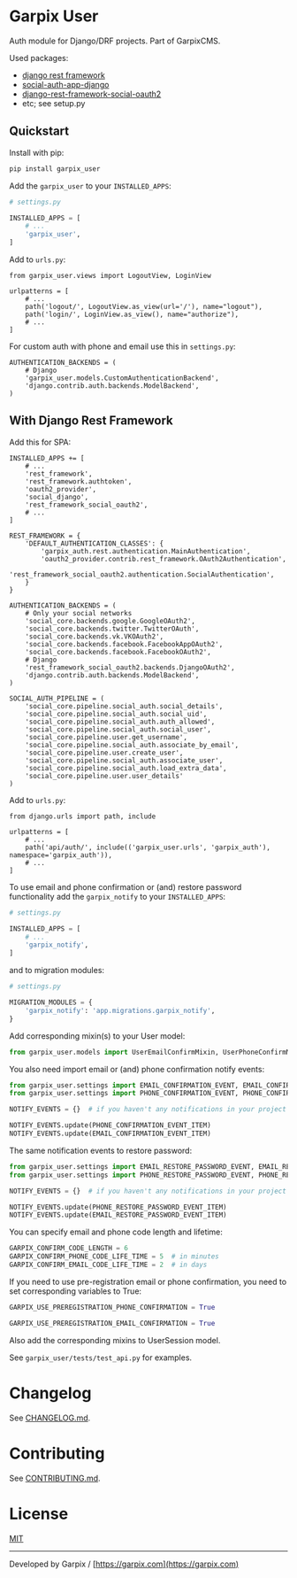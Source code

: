 # Garpix User

Auth module for Django/DRF projects. Part of GarpixCMS.

Used packages: 

* [django rest framework](https://www.django-rest-framework.org/api-guide/authentication/)
* [social-auth-app-django](https://github.com/python-social-auth/social-app-django)
* [django-rest-framework-social-oauth2](https://github.com/RealmTeam/django-rest-framework-social-oauth2)
* etc; see setup.py

## Quickstart

Install with pip:

```bash
pip install garpix_user
```

Add the `garpix_user` to your `INSTALLED_APPS`:

```python
# settings.py

INSTALLED_APPS = [
    # ...
    'garpix_user',
]
```

Add to `urls.py`:

```
from garpix_user.views import LogoutView, LoginView

urlpatterns = [
    # ...
    path('logout/', LogoutView.as_view(url='/'), name="logout"),
    path('login/', LoginView.as_view(), name="authorize"),
    # ...
]
```

For custom auth with phone and email use this in `settings.py`:

```
AUTHENTICATION_BACKENDS = (
    # Django
    'garpix_user.models.CustomAuthenticationBackend',
    'django.contrib.auth.backends.ModelBackend',
)
```

## With Django Rest Framework

Add this for SPA:

```
INSTALLED_APPS += [
    # ...
    'rest_framework',
    'rest_framework.authtoken',
    'oauth2_provider',
    'social_django',
    'rest_framework_social_oauth2',
    # ...
]

REST_FRAMEWORK = {
    'DEFAULT_AUTHENTICATION_CLASSES': {
        'garpix_auth.rest.authentication.MainAuthentication',
        'oauth2_provider.contrib.rest_framework.OAuth2Authentication',
        'rest_framework_social_oauth2.authentication.SocialAuthentication',
    }
}

AUTHENTICATION_BACKENDS = (
    # Only your social networks
    'social_core.backends.google.GoogleOAuth2',
    'social_core.backends.twitter.TwitterOAuth',
    'social_core.backends.vk.VKOAuth2',
    'social_core.backends.facebook.FacebookAppOAuth2',
    'social_core.backends.facebook.FacebookOAuth2',
    # Django
    'rest_framework_social_oauth2.backends.DjangoOAuth2',
    'django.contrib.auth.backends.ModelBackend',
)

SOCIAL_AUTH_PIPELINE = (
    'social_core.pipeline.social_auth.social_details',
    'social_core.pipeline.social_auth.social_uid',
    'social_core.pipeline.social_auth.auth_allowed',
    'social_core.pipeline.social_auth.social_user',
    'social_core.pipeline.user.get_username',
    'social_core.pipeline.social_auth.associate_by_email',
    'social_core.pipeline.user.create_user',
    'social_core.pipeline.social_auth.associate_user',
    'social_core.pipeline.social_auth.load_extra_data',
    'social_core.pipeline.user.user_details'
)

```

Add to `urls.py`:

```
from django.urls import path, include

urlpatterns = [
    # ...
    path('api/auth/', include(('garpix_user.urls', 'garpix_auth'), namespace='garpix_auth')),
    # ...
]
```


To use email and phone confirmation or (and) restore password functionality add the `garpix_notify` to your `INSTALLED_APPS`:

```python
# settings.py

INSTALLED_APPS = [
    # ...
    'garpix_notify',
]
```
and to migration modules:

```python
# settings.py

MIGRATION_MODULES = {
    'garpix_notify': 'app.migrations.garpix_notify',
}
```

Add corresponding mixin(s) to your User model:

```python
from garpix_user.models import UserEmailConfirmMixin, UserPhoneConfirmMixin, RestorePasswordMixin  # noqa
```

You also need import email or (and) phone confirmation notify events:

```python
from garpix_user.settings import EMAIL_CONFIRMATION_EVENT, EMAIL_CONFIRMATION_EVENT_ITEM  # noqa
from garpix_user.settings import PHONE_CONFIRMATION_EVENT, PHONE_CONFIRMATION_EVENT_ITEM  # noqa

NOTIFY_EVENTS = {}  # if you haven't any notifications in your project

NOTIFY_EVENTS.update(PHONE_CONFIRMATION_EVENT_ITEM)
NOTIFY_EVENTS.update(EMAIL_CONFIRMATION_EVENT_ITEM)

```

The same notification events to restore password:
```python
from garpix_user.settings import EMAIL_RESTORE_PASSWORD_EVENT, EMAIL_RESTORE_PASSWORD_EVENT_ITEM  # noqa
from garpix_user.settings import PHONE_RESTORE_PASSWORD_EVENT, PHONE_RESTORE_PASSWORD_EVENT_ITEM  # noqa

NOTIFY_EVENTS = {}  # if you haven't any notifications in your project

NOTIFY_EVENTS.update(PHONE_RESTORE_PASSWORD_EVENT_ITEM)
NOTIFY_EVENTS.update(EMAIL_RESTORE_PASSWORD_EVENT_ITEM)

```

You can specify email and phone code length and lifetime:
```python
GARPIX_CONFIRM_CODE_LENGTH = 6
GARPIX_CONFIRM_PHONE_CODE_LIFE_TIME = 5  # in minutes
GARPIX_CONFIRM_EMAIL_CODE_LIFE_TIME = 2  # in days
```

If you need to use pre-registration email or phone confirmation, you need to set corresponding variables to True:
```python
GARPIX_USE_PREREGISTRATION_PHONE_CONFIRMATION = True

GARPIX_USE_PREREGISTRATION_EMAIL_CONFIRMATION = True
```

Also add the corresponding mixins to UserSession model.


See `garpix_user/tests/test_api.py` for examples.

# Changelog

See [CHANGELOG.md](CHANGELOG.md).

# Contributing

See [CONTRIBUTING.md](CONTRIBUTING.md).

# License

[MIT](LICENSE)

---

Developed by Garpix / [https://garpix.com](https://garpix.com)